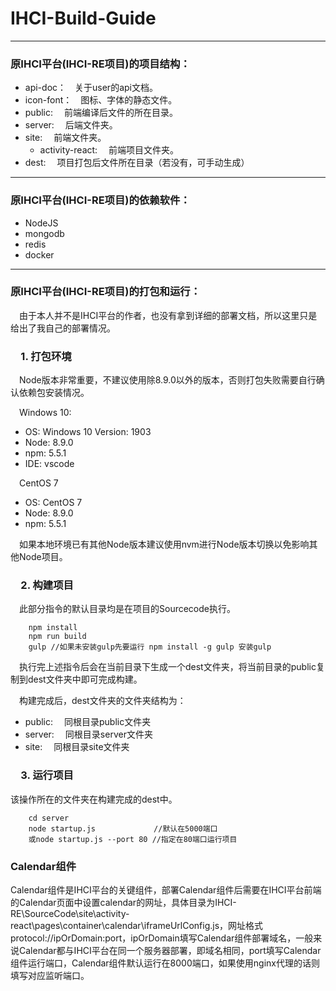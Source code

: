 # IHCI-Build-Guide
*****
### 原IHCI平台(IHCI-RE项目)的项目结构：
* api-doc：&emsp;关于user的api文档。
* icon-font：&emsp;图标、字体的静态文件。
* public: &emsp;前端编译后文件的所在目录。
* server: &emsp;后端文件夹。
* site: &emsp;前端文件夹。
    * activity-react: &emsp;前端项目文件夹。
* dest: &emsp;项目打包后文件所在目录（若没有，可手动生成）
*****
### 原IHCI平台(IHCI-RE项目)的依赖软件：
* NodeJS
* mongodb
* redis
* docker
*****
### 原IHCI平台(IHCI-RE项目)的打包和运行：
<p>&emsp;由于本人并不是IHCI平台的作者，也没有拿到详细的部署文档，所以这里只是给出了我自己的部署情况。</p>

### &emsp;1. 打包环境
<p>&emsp;Node版本非常重要，不建议使用除8.9.0以外的版本，否则打包失败需要自行确认依赖包安装情况。</p>
&emsp;Windows 10:
<ul>
    <li>OS: Windows 10 Version: 1903</li>
    <li>Node: 8.9.0</li>
    <li>npm: 5.5.1</li>
    <li>IDE: vscode</li>
</ul>
&emsp;CentOS 7
<ul>
    <li>OS: CentOS 7</li>
    <li>Node: 8.9.0</li>
    <li>npm: 5.5.1</li>
</ul>
&emsp;如果本地环境已有其他Node版本建议使用nvm进行Node版本切换以免影响其他Node项目。

### &emsp;2. 构建项目
<p>&emsp;此部分指令的默认目录均是在项目的Sourcecode执行。</p>

```shell
    npm install
    npm run build
    gulp //如果未安装gulp先要运行 npm install -g gulp 安装gulp
```
&emsp;执行完上述指令后会在当前目录下生成一个dest文件夹，将当前目录的public复制到dest文件夹中即可完成构建。
<p>&emsp;构建完成后，dest文件夹的文件夹结构为：</p>
<ul>
<li>public: &emsp;同根目录public文件夹
<li>server: &emsp;同根目录server文件夹
<li>site: &emsp;同根目录site文件夹
</ul>

### &emsp;3. 运行项目
<p>该操作所在的文件夹在构建完成的dest中。</p>

```shell
    cd server
    node startup.js             //默认在5000端口
    或node startup.js --port 80 //指定在80端口运行项目
```

### Calendar组件
<p>Calendar组件是IHCI平台的关键组件，部署Calendar组件后需要在IHCI平台前端的Calendar页面中设置calendar的网址，具体目录为IHCI-RE\SourceCode\site\activity-react\pages\container\calendar\iframeUrlConfig.js，网址格式protocol://ipOrDomain:port，ipOrDomain填写Calendar组件部署域名，一般来说Calendar都与IHCI平台在同一个服务器部署，即域名相同，port填写Calendar组件运行端口，Calendar组件默认运行在8000端口，如果使用nginx代理的话则填写对应监听端口。</p>
